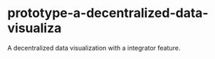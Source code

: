 # prototype-a-decentralized-data-visualiza
A decentralized data visualization with a integrator feature.

